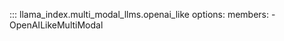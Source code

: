 ::: llama_index.multi_modal_llms.openai_like
    options:
      members:
        - OpenAILikeMultiModal
